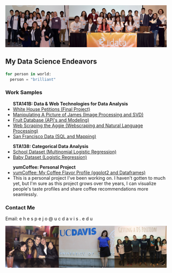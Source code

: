 <img src="images/iidata_banner.jpg">

## My Data Science Endeavors

```python
for person in world:
  person = "brilliant"
```

### Work Samples

<ul>
<b>STA141B: Data & Web Technologies for Data Analysis</b>
<li><a href="project141b" title="Final Project">White House Petitions (Final Project)</a></li>
<li><a href="assignments/141b_assignment2.html" title="Image Processing and SVD">Manipulating A Picture of James (Image Processing and SVD)</a></li>
<li><a href="assignments/141b_assignment4.html" title="Fruit Database">Fruit Database (API's and Modeling)</a></li>
<li><a href="assignments/141b_assignment5.html" title="Web Scraping the Aggie">Web Scraping the Aggie (Webscraping and Natural Language Processing)</a></li>
<li><a href="assignments/141b_assignment6.html" title="Exploring San Francisco Data">San Francisco Data (SQL and Mapping)</a></li>
</ul>

<ul>
<b>STA138: Categorical Data Analysis</b>
<li><a href="assignments/138_project3_1.html" title="Multinomial Logistic Regression">School Dataset (Multinomial Logistic Regression)</a></li>
<li><a href="assignments/138_project3_2.html" title="Logistic Regression">Baby Dataset (Logistic Regression)</a></li>
</ul>

<ul>
<b>yumCoffee: Personal Project</b>
<li><a href="assignments/coffee.html">yumCoffee: My Coffee Flavor Profile (ggplot2 and Dataframes)</a></li>
<li>This is a personal project I've been working on. I haven't gotten to much yet, but I'm sure as this project grows over the years, I can visualize people's taste profiles and share coffee recommendations more seamlessly.</li>
</ul>

### Contact Me
Email: e h e s p e j o @ u c d a v i s . e d u

<img src="images/banner2.jpg">
